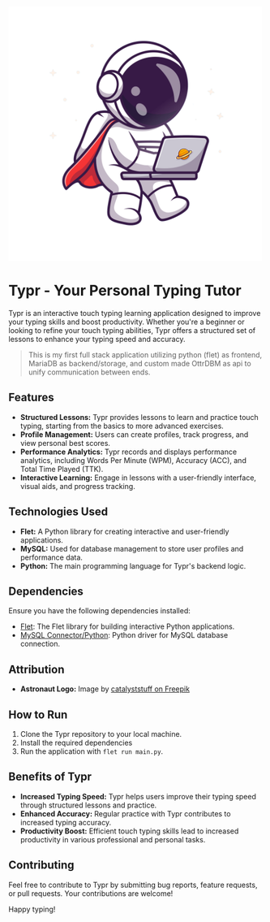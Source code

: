 <img src="/src/TyprFlt/Typr/assets/images/Astro_Typing.png" alt="Typr Logo Of An Astronaut On A Laptop" style="width: 500px; height: 500px;">

# Typr - Your Personal Typing Tutor

Typr is an interactive touch typing learning application designed to improve your typing skills and boost productivity. Whether you're a beginner or looking to refine your touch typing abilities, Typr offers a structured set of lessons to enhance your typing speed and accuracy.

> This is my first full stack application utilizing python (flet) as frontend, MariaDB as backend/storage, and custom made OttrDBM as api to unify communication between ends.

## Features

- **Structured Lessons:** Typr provides lessons to learn and practice touch typing, starting from the basics to more advanced exercises.
- **Profile Management:** Users can create profiles, track progress, and view personal best scores.
- **Performance Analytics:** Typr records and displays performance analytics, including Words Per Minute (WPM), Accuracy (ACC), and Total Time Played (TTK).
- **Interactive Learning:** Engage in lessons with a user-friendly interface, visual aids, and progress tracking.

## Technologies Used

- **Flet:** A Python library for creating interactive and user-friendly applications.
- **MySQL:** Used for database management to store user profiles and performance data.
- **Python:** The main programming language for Typr's backend logic.

## Dependencies

Ensure you have the following dependencies installed:

- [Flet](https://github.com/{your_username}/flet): The Flet library for building interactive Python applications.
- [MySQL Connector/Python](https://pypi.org/project/mysql-connector-python/): Python driver for MySQL database connection.

## Attribution

- **Astronaut Logo:** Image by [catalyststuff on Freepik](https://www.freepik.com/free-vector/cute-astronaut-working-with-laptop-space-cartoon-vector-icon-illustration-science-technology_42161336.htm#query=keyboard&position=13&from_view=search&track=sph)

## How to Run

1. Clone the Typr repository to your local machine.
2. Install the required dependencies
3. Run the application with `flet run main.py`.

## Benefits of Typr

- **Increased Typing Speed:** Typr helps users improve their typing speed through structured lessons and practice.
- **Enhanced Accuracy:** Regular practice with Typr contributes to increased typing accuracy.
- **Productivity Boost:** Efficient touch typing skills lead to increased productivity in various professional and personal tasks.

## Contributing

Feel free to contribute to Typr by submitting bug reports, feature requests, or pull requests. Your contributions are welcome!

Happy typing!

